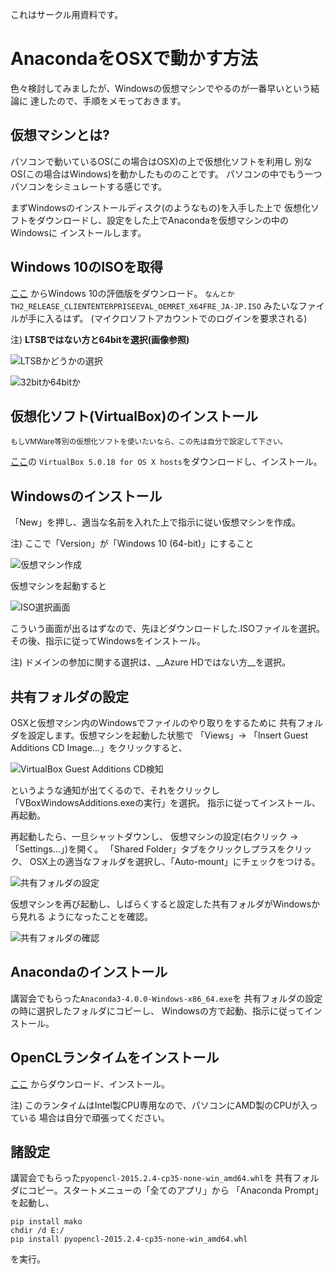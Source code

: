 これはサークル用資料です。

# AnacondaをOSXで動かす方法

色々検討してみましたが、Windowsの仮想マシンでやるのが一番早いという結論に
達したので、手順をメモっておきます。

## 仮想マシンとは?

パソコンで動いているOS(この場合はOSX)の上で仮想化ソフトを利用し
別なOS(この場合はWindows)を動かしたもののことです。
パソコンの中でもう一つパソコンをシミュレートする感じです。

まずWindowsのインストールディスク(のようなもの)を入手した上で
仮想化ソフトをダウンロードし、設定をした上でAnacondaを仮想マシンの中のWindowsに
インストールします。

## Windows 10のISOを取得

[ここ](https://www.microsoft.com/ja-jp/evalcenter/evaluate-windows-10-enterprise)
からWindows 10の評価版をダウンロード。
`なんとかTH2_RELEASE_CLIENTENTERPRISEEVAL_OEMRET_X64FRE_JA-JP.ISO`
みたいなファイルが手に入るはず。
(マイクロソフトアカウントでのログインを要求される)

注) __LTSBではない方と64bitを選択(画像参照)__

![LTSBかどうかの選択](ltsb.png)

![32bitか64bitか](arch.png)

## 仮想化ソフト(VirtualBox)のインストール

<small>
もしVMWare等別の仮想化ソフトを使いたいなら、この先は自分で設定して下さい。
</small>

[ここ](https://www.virtualbox.org/wiki/Downloads)の
`VirtualBox 5.0.18 for OS X hosts`をダウンロードし、インストール。

## Windowsのインストール

「New」を押し、適当な名前を入れた上で指示に従い仮想マシンを作成。

注) ここで「Version」が「Windows 10 (64-bit)」にすること

![仮想マシン作成](createvm.png)

仮想マシンを起動すると

![ISO選択画面](selectiso.png)

こういう画面が出るはずなので、先ほどダウンロードした.ISOファイルを選択。
その後、指示に従ってWindowsをインストール。

注) ドメインの参加に関する選択は、__Azure HDではない方__を選択。

## 共有フォルダの設定

OSXと仮想マシン内のWindowsでファイルのやり取りをするために
共有フォルダを設定します。仮想マシンを起動した状態で
「Views」-> 「Insert Guest Additions CD Image...」をクリックすると、

![VirtualBox Guest Additions CD検知](guestadditions.png)

というような通知が出てくるので、それをクリックし
「VBoxWindowsAdditions.exeの実行」を選択。
指示に従ってインストール、再起動。

再起動したら、一旦シャットダウンし、
仮想マシンの設定(右クリック -> 「Settings...」)を開く。
「Shared Folder」タブをクリックしプラスをクリック、
OSX上の適当なフォルダを選択し、「Auto-mount」にチェックをつける。

![共有フォルダの設定](sharedfolders.png)

仮想マシンを再び起動し、しばらくすると設定した共有フォルダがWindowsから見れる
ようになったことを確認。

![共有フォルダの確認](sharedfolders2.png)

## Anacondaのインストール

講習会でもらった`Anaconda3-4.0.0-Windows-x86_64.exe`を
共有フォルダの設定の時に選択したフォルダにコピーし、
Windowsの方で起動、指示に従ってインストール。

## OpenCLランタイムをインストール

[ここ](http://registrationcenter-download.intel.com/akdlm/irc_nas/9022/opencl_runtime_16.1_x64_setup.msi)
からダウンロード、インストール。

注) このランタイムはIntel製CPU専用なので、パソコンにAMD製のCPUが入っている
場合は自分で頑張ってください。

## 諸設定

講習会でもらった`pyopencl-2015.2.4-cp35-none-win_amd64.whl`を
共有フォルダにコピー。スタートメニューの「全てのアプリ」から
「Anaconda Prompt」を起動し、

```
pip install mako
chdir /d E:/
pip install pyopencl-2015.2.4-cp35-none-win_amd64.whl
```

を実行。

